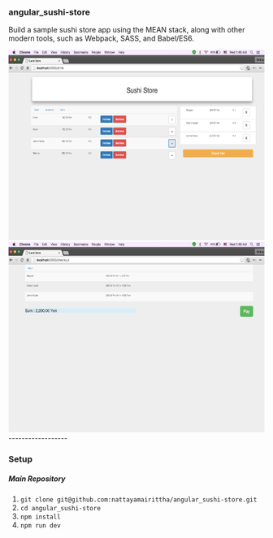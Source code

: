 ### angular_sushi-store

Build a sample sushi store app using the MEAN stack, along with other modern tools, such as Webpack, SASS, and Babel/ES6.

<img src="public/img/sample1.png" width="600" height="375">
<img src="public/img/sample2.png" width="600" height="375">
------------------

### Setup

##### Main Repository
1. `git clone git@github.com:nattayamairittha/angular_sushi-store.git`
2. `cd angular_sushi-store`
3. `npm install`
4. `npm run dev`
